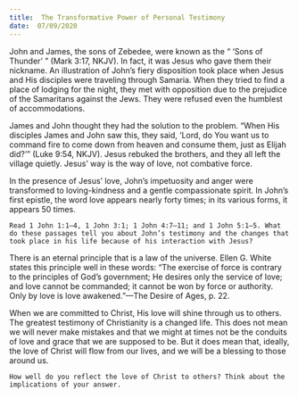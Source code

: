 ```yaml
---
title:  The Transformative Power of Personal Testimony
date:  07/09/2020
---
```


John and James, the sons of Zebedee, were known as the “ ‘Sons of Thunder’ ” (Mark 3:17, NKJV). In fact, it was Jesus who gave them their nickname. An illustration of John’s fiery disposition took place when Jesus and His disciples were traveling through Samaria. When they tried to find a place of lodging for the night, they met with opposition due to the prejudice of the Samaritans against the Jews. They were refused even the humblest of accommodations.

James and John thought they had the solution to the problem. “When His disciples James and John saw this, they said, ‘Lord, do You want us to command fire to come down from heaven and consume them, just as Elijah did?’” (Luke 9:54, NKJV). Jesus rebuked the brothers, and they all left the village quietly. Jesus’ way is the way of love, not combative force.

In the presence of Jesus’ love, John’s impetuosity and anger were transformed to loving-kindness and a gentle compassionate spirit. In John’s first epistle, the word love appears nearly forty times; in its various forms, it appears 50 times.

`Read 1 John 1:1–4, 1 John 3:1; 1 John 4:7–11; and 1 John 5:1–5. What do these passages tell you about John’s testimony and the changes that took place in his life because of his interaction with Jesus?`

There is an eternal principle that is a law of the universe. Ellen G. White states this principle well in these words: “The exercise of force is contrary to the principles of God’s government; He desires only the service of love; and love cannot be commanded; it cannot be won by force or authority. Only by love is love awakened.”—The Desire of Ages, p. 22.

When we are committed to Christ, His love will shine through us to others. The greatest testimony of Christianity is a changed life. This does not mean we will never make mistakes and that we might at times not be the conduits of love and grace that we are supposed to be. But it does mean that, ideally, the love of Christ will flow from our lives, and we will be a blessing to those around us.

`How well do you reflect the love of Christ to others? Think about the implications of your answer.`